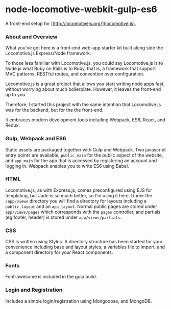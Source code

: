 # node-locomotive-webkit-gulp-es6

A front-end setup for [http://locomotivejs.org/](locomotive.js).

### About and Overview

What you've got here is a front-end web-app starter kit built along side the Locomotive.js Express/Node framework.

To those less familiar with Locomotive.js, you could say Locomotive.js is to Node.js what Ruby on Rails is to Ruby, that is, a framework that support MVC patterns, RESTful routes, and convention over configuration.

Locomotive.js is a great project that allows you start writing node apps fast, without worrying about much boilerplate. However, it leaves the front-end up to you.

Therefore, I started this project with the same intention that Locomotive.js was for the backend, but for the the front-end.

It embraces modern development tools including Webpack, ES6, React, and Redux.

### Gulp, Webpack and ES6

Static assets are packaged together with Gulp and Webpack. Two javascript entry points are available, `public_main` for the public aspect of the website, and `app_main` for the app that is accessed by registering an account and logging in. Webpack enables you to write ES6 using Babel.

### HTML
Locomotive.js, as with Express.js, comes preconfigured using EJS for templating, but Jade is so much better, so I'm using it here. Under the `/app/views` directory you will find a directory for layouts including a `public_layout` and an `app_layout`. Normal public pages are stored under `app/views/pages` which corresponds with the `pages` controller, and partials (eg footer, header) is stored under `app/views/partials`.

### CSS
CSS is written using Stylus. A directory structure has been started for your convenience including base and layout styles, a variables file to import, and a component directory for your React components.

### Fonts
Font-awesome is included in the gulp build.

### Login and Registration
Includes a simple login/registration using Mongooose, and MongoDB.

